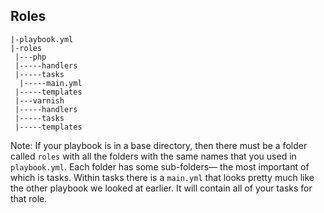 ## Roles

```
|-playbook.yml
|-roles
 |---php
 |-----handlers
 |-----tasks
  |-----main.yml
 |-----templates
 |---varnish
 |-----handlers
 |-----tasks
 |-----templates
```

Note:
If your playbook is in a base directory, then there must be a folder called `roles` with all the folders with the same names that you used in `playbook.yml`. Each folder has some sub-folders— the most important of which is tasks. Within tasks there is a `main.yml` that looks pretty much like the other playbook we looked at earlier. It will contain all of your tasks for that role.
